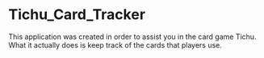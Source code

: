 Tichu_Card_Tracker
==================

This application was created in order to assist you in the card game Tichu. What it actually does is keep track of the cards that players use.
